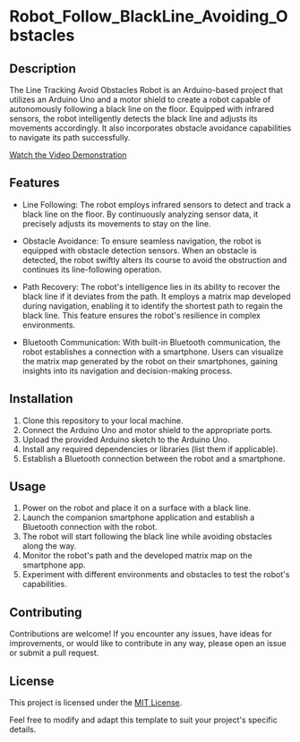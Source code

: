 # Robot_Follow_BlackLine_Avoiding_Obstacles

## Description

The Line Tracking Avoid Obstacles Robot is an Arduino-based project that utilizes an Arduino Uno and a motor shield to create a robot capable of autonomously following a black line on the floor. Equipped with infrared sensors, the robot intelligently detects the black line and adjusts its movements accordingly. It also incorporates obstacle avoidance capabilities to navigate its path successfully.

[Watch the Video Demonstration](https://youtu.be/rLZljeKHjrw)

## Features

- Line Following: The robot employs infrared sensors to detect and track a black line on the floor. By continuously analyzing sensor data, it precisely adjusts its movements to stay on the line.

- Obstacle Avoidance: To ensure seamless navigation, the robot is equipped with obstacle detection sensors. When an obstacle is detected, the robot swiftly alters its course to avoid the obstruction and continues its line-following operation.

- Path Recovery: The robot's intelligence lies in its ability to recover the black line if it deviates from the path. It employs a matrix map developed during navigation, enabling it to identify the shortest path to regain the black line. This feature ensures the robot's resilience in complex environments.

- Bluetooth Communication: With built-in Bluetooth communication, the robot establishes a connection with a smartphone. Users can visualize the matrix map generated by the robot on their smartphones, gaining insights into its navigation and decision-making process.

## Installation

1. Clone this repository to your local machine.
2. Connect the Arduino Uno and motor shield to the appropriate ports.
3. Upload the provided Arduino sketch to the Arduino Uno.
4. Install any required dependencies or libraries (list them if applicable).
5. Establish a Bluetooth connection between the robot and a smartphone.

## Usage

1. Power on the robot and place it on a surface with a black line.
2. Launch the companion smartphone application and establish a Bluetooth connection with the robot.
3. The robot will start following the black line while avoiding obstacles along the way.
4. Monitor the robot's path and the developed matrix map on the smartphone app.
5. Experiment with different environments and obstacles to test the robot's capabilities.

## Contributing

Contributions are welcome! If you encounter any issues, have ideas for improvements, or would like to contribute in any way, please open an issue or submit a pull request.

## License

This project is licensed under the [MIT License](link-to-your-license-file).

Feel free to modify and adapt this template to suit your project's specific details.
